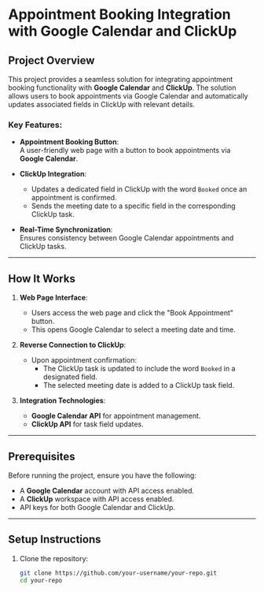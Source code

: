 # Appointment Booking Integration with Google Calendar and ClickUp

## Project Overview

This project provides a seamless solution for integrating appointment booking functionality with **Google Calendar** and **ClickUp**. The solution allows users to book appointments via Google Calendar and automatically updates associated fields in ClickUp with relevant details.

### Key Features:
- **Appointment Booking Button**:  
  A user-friendly web page with a button to book appointments via **Google Calendar**.

- **ClickUp Integration**:  
  - Updates a dedicated field in ClickUp with the word `Booked` once an appointment is confirmed.
  - Sends the meeting date to a specific field in the corresponding ClickUp task.

- **Real-Time Synchronization**:  
  Ensures consistency between Google Calendar appointments and ClickUp tasks.

---

## How It Works

1. **Web Page Interface**:  
   - Users access the web page and click the "Book Appointment" button.
   - This opens Google Calendar to select a meeting date and time.

2. **Reverse Connection to ClickUp**:  
   - Upon appointment confirmation:
     - The ClickUp task is updated to include the word `Booked` in a designated field.
     - The selected meeting date is added to a ClickUp task field.

3. **Integration Technologies**:  
   - **Google Calendar API** for appointment management.  
   - **ClickUp API** for task field updates.

---

## Prerequisites

Before running the project, ensure you have the following:
- A **Google Calendar** account with API access enabled.  
- A **ClickUp** workspace with API access enabled.  
- API keys for both Google Calendar and ClickUp.

---

## Setup Instructions

1. Clone the repository:
   ```bash
   git clone https://github.com/your-username/your-repo.git
   cd your-repo

